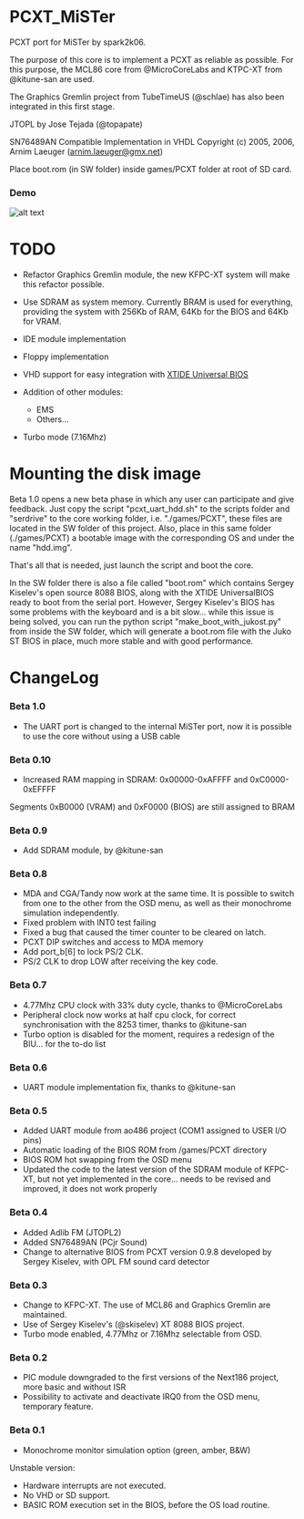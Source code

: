 # PCXT_MiSTer
PCXT port for MiSTer by spark2k06.

The purpose of this core is to implement a PCXT as reliable as possible. For this purpose, the MCL86 core from @MicroCoreLabs and KTPC-XT from @kitune-san are used.

The Graphics Gremlin project from TubeTimeUS (@schlae) has also been integrated in this first stage.

JTOPL by Jose Tejada (@topapate)

SN76489AN Compatible Implementation in VHDL Copyright (c) 2005, 2006, Arnim Laeuger (arnim.laeuger@gmx.net)

Place boot.rom (in SW folder) inside games/PCXT folder at root of SD card.

### Demo

![alt text](/demo/MiSTer_PCXT.gif "MiSTer PCXT")

# TODO

* Refactor Graphics Gremlin module, the new KFPC-XT system will make this refactor possible.
* Use SDRAM as system memory. Currently BRAM is used for everything, providing the system with 256Kb of RAM, 64Kb for the BIOS and 64Kb for VRAM.
* IDE module implementation
* Floppy implementation
* VHD support for easy integration with [XTIDE Universal BIOS](https://www.xtideuniversalbios.org/)
* Addition of other modules:
    * EMS    
    * Others...

* Turbo mode (7.16Mhz)

# Mounting the disk image

Beta 1.0 opens a new beta phase in which any user can participate and give feedback. Just copy the script "pcxt_uart_hdd.sh" to the scripts folder and "serdrive" to the core working folder, i.e. "./games/PCXT", these files are located in the SW folder of this project. Also, place in this same folder (./games/PCXT) a bootable image with the corresponding OS and under the name "hdd.img". 

That's all that is needed, just launch the script and boot the core.

In the SW folder there is also a file called "boot.rom" which contains Sergey Kiselev's open source 8088 BIOS, along with the XTIDE UniversalBIOS ready to boot from the serial port. However, Sergey Kiselev's BIOS has some problems with the keyboard and is a bit slow... while this issue is being solved, you can run the python script "make_boot_with_jukost.py" from inside the SW folder, which will generate a boot.rom file with the Juko ST BIOS in place, much more stable and with good performance.

# ChangeLog

### Beta 1.0

* The UART port is changed to the internal MiSTer port, now it is possible to use the core without using a USB cable

### Beta 0.10

* Increased RAM mapping in SDRAM: 0x00000-0xAFFFF and 0xC0000-0xEFFFF

Segments 0xB0000 (VRAM) and 0xF0000 (BIOS) are still assigned to BRAM

### Beta 0.9

* Add SDRAM module, by @kitune-san

### Beta 0.8

* MDA and CGA/Tandy now work at the same time. It is possible to switch from one to the other from the OSD menu, as well as their monochrome simulation independently.
* Fixed problem with INT0 test failing
* Fixed a bug that caused the timer counter to be cleared on latch.
* PCXT DIP switches and access to MDA memory
* Add port_b[6] to lock PS/2 CLK.
* PS/2 CLK to drop LOW after receiving the key code.

### Beta 0.7

* 4.77Mhz CPU clock with 33% duty cycle, thanks to @MicroCoreLabs
* Peripheral clock now works at half cpu clock, for correct synchronisation with the 8253 timer, thanks to @kitune-san
* Turbo option is disabled for the moment, requires a redesign of the BIU... for the to-do list

### Beta 0.6

* UART module implementation fix, thanks to @kitune-san

### Beta 0.5

* Added UART module from ao486 project (COM1 assigned to USER I/O pins)
* Automatic loading of the BIOS ROM from /games/PCXT directory
* BIOS ROM hot swapping from the OSD menu
* Updated the code to the latest version of the SDRAM module of KFPC-XT, but not yet implemented in the core... needs to be revised and improved, it does not work properly

### Beta 0.4

* Added Adlib FM (JTOPL2)
* Added SN76489AN (PCjr Sound)
* Change to alternative BIOS from PCXT version 0.9.8 developed by Sergey Kiselev, with OPL FM sound card detector

### Beta 0.3

* Change to KFPC-XT. The use of MCL86 and Graphics Gremlin are maintained.
* Use of Sergey Kiselev's (@skiselev) XT 8088 BIOS project.
* Turbo mode enabled, 4.77Mhz or 7.16Mhz selectable from OSD.

### Beta 0.2

* PIC module downgraded to the first versions of the Next186 project, more basic and without ISR
* Possibility to activate and deactivate IRQ0 from the OSD menu, temporary feature.

### Beta 0.1

* Monochrome monitor simulation option (green, amber, B&W)

Unstable version:

* Hardware interrupts are not executed.
* No VHD or SD support.
* BASIC ROM execution set in the BIOS, before the OS load routine.
